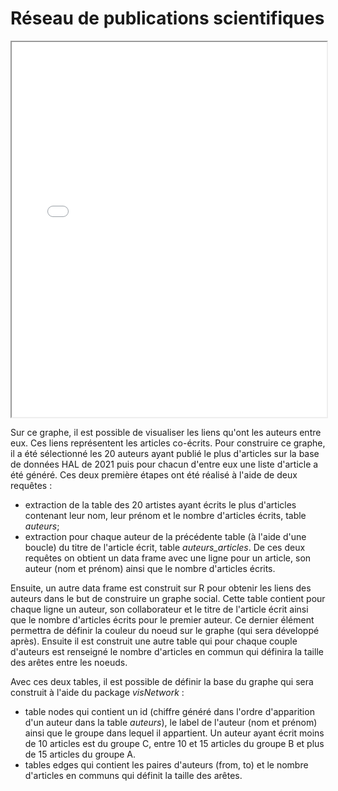 # Réseau de publications scientifiques

<iframe src="graph.html" class="is-fullwidth" height="600px" width="100%" title="Graphe social du top 20 des auteurs"></iframe>

Sur ce graphe, il est possible de visualiser les liens qu'ont les auteurs entre eux. Ces liens représentent les articles co-écrits. 
Pour construire ce graphe, il a été sélectionné les 20 auteurs ayant publié le plus d'articles sur la base de données HAL de 2021 puis pour chacun d'entre eux une liste d'article a été généré. Ces deux première étapes ont été réalisé à l'aide de deux requêtes :
- extraction de la table des 20 artistes ayant écrits le plus d'articles contenant leur nom, leur prénom et le nombre d'articles écrits, table *auteurs*;
- extraction pour chaque auteur de la précédente table (à l'aide d'une boucle) du titre de l'article écrit, table *auteurs_articles*. 
De ces deux requêtes on obtient un data frame avec une ligne pour un article, son auteur (nom et prénom) ainsi que le nombre d'articles écrits. 

Ensuite, un autre data frame est construit sur R pour obtenir les liens des auteurs dans le but de construire un graphe social. Cette table contient pour chaque ligne un auteur, son collaborateur et le titre de l'article écrit ainsi que le nombre d'articles écrits pour le premier auteur. Ce dernier élément permettra de définir la couleur du noeud sur le graphe (qui sera développé après). Ensuite il est construit une autre table qui pour chaque couple d'auteurs est renseigné le nombre d'articles en commun qui définira la taille des arêtes entre les noeuds. 

Avec ces deux tables, il est possible de définir la base du graphe qui sera construit à l'aide du package *visNetwork* :
- table nodes qui contient un id (chiffre généré dans l'ordre d'apparition d'un auteur dans la table *auteurs*), le label de l'auteur (nom et prénom) ainsi que le groupe dans lequel il appartient. Un auteur ayant écrit moins de 10 articles est du groupe C, entre 10 et 15 articles du groupe B et plus de 15 articles du groupe A. 
- tables edges qui contient les paires d'auteurs (from, to) et le nombre d'articles en communs qui définit la taille des arêtes. 

